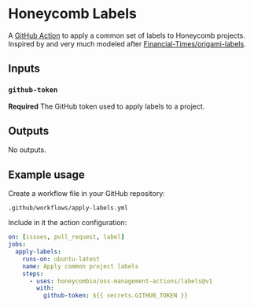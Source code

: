 # Honeycomb Labels

A [GitHub Action](https://docs.github.com/en/free-pro-team@latest/actions/creating-actions/creating-a-javascript-action) to apply a common set of labels to Honeycomb projects.
Inspired by and very much modeled after [Financial-Times/origami-labels](https://github.com/Financial-Times/origami-labels).

## Inputs

### `github-token`

**Required** The GitHub token used to apply labels to a project.

## Outputs

No outputs.

## Example usage

Create a workflow file in your GitHub repository:

```plain
.github/workflows/apply-labels.yml
```

Include in it the action configuration:

```yaml
on: [issues, pull_request, label]
jobs:
  apply-labels:
    runs-on: ubuntu-latest
    name: Apply common project labels
    steps:
      - uses: honeycombio/oss-management-actions/labels@v1
        with:
          github-token: ${{ secrets.GITHUB_TOKEN }}
```

